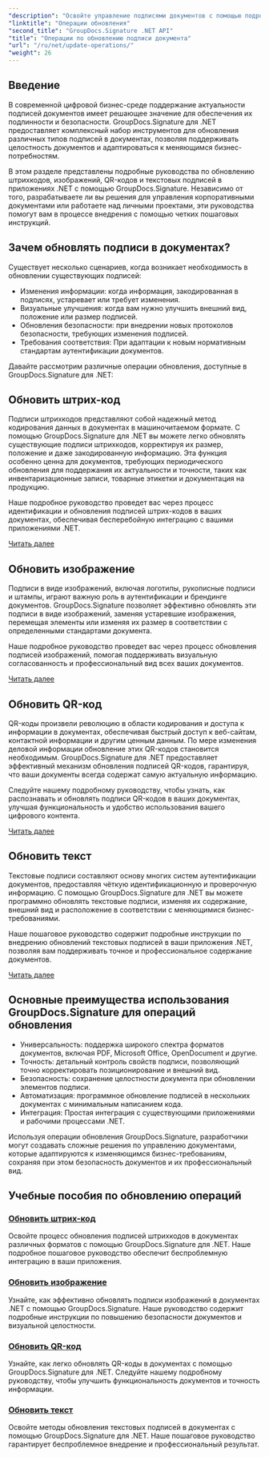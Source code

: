 ```yaml
---
"description": "Освойте управление подписями документов с помощью подробных руководств по обновлению штрихкодов, изображений, QR-кодов и текстовых подписей с помощью GroupDocs.Signature для .NET. С лёгкостью повысьте безопасность и целостность документов."
"linktitle": "Операции обновления"
"second_title": "GroupDocs.Signature .NET API"
"title": "Операции по обновлению подписи документа"
"url": "/ru/net/update-operations/"
"weight": 26
---
```


## Введение

В современной цифровой бизнес-среде поддержание актуальности подписей документов имеет решающее значение для обеспечения их подлинности и безопасности. GroupDocs.Signature для .NET предоставляет комплексный набор инструментов для обновления различных типов подписей в документах, позволяя поддерживать целостность документов и адаптироваться к меняющимся бизнес-потребностям.

В этом разделе представлены подробные руководства по обновлению штрихкодов, изображений, QR-кодов и текстовых подписей в приложениях .NET с помощью GroupDocs.Signature. Независимо от того, разрабатываете ли вы решения для управления корпоративными документами или работаете над личными проектами, эти руководства помогут вам в процессе внедрения с помощью четких пошаговых инструкций.

## Зачем обновлять подписи в документах?

Существует несколько сценариев, когда возникает необходимость в обновлении существующих подписей:

- Изменения информации: когда информация, закодированная в подписях, устаревает или требует изменения.
- Визуальные улучшения: когда вам нужно улучшить внешний вид, положение или размер подписей.
- Обновления безопасности: при внедрении новых протоколов безопасности, требующих изменения подписей.
- Требования соответствия: При адаптации к новым нормативным стандартам аутентификации документов.

Давайте рассмотрим различные операции обновления, доступные в GroupDocs.Signature для .NET:

## Обновить штрих-код
Подписи штрихкодов представляют собой надежный метод кодирования данных в документах в машиночитаемом формате. С помощью GroupDocs.Signature для .NET вы можете легко обновлять существующие подписи штрихкодов, корректируя их размер, положение и даже закодированную информацию. Эта функция особенно ценна для документов, требующих периодического обновления для поддержания их актуальности и точности, таких как инвентаризационные записи, товарные этикетки и документация на продукцию.

Наше подробное руководство проведет вас через процесс идентификации и обновления подписей штрих-кодов в ваших документах, обеспечивая бесперебойную интеграцию с вашими приложениями .NET.

[Читать далее](./update-barcode/)

## Обновить изображение
Подписи в виде изображений, включая логотипы, рукописные подписи и штампы, играют важную роль в аутентификации и брендинге документов. GroupDocs.Signature позволяет эффективно обновлять эти подписи в виде изображений, заменяя устаревшие изображения, перемещая элементы или изменяя их размер в соответствии с определенными стандартами документа.

Наше подробное руководство проведет вас через процесс обновления подписей изображений, помогая поддерживать визуальную согласованность и профессиональный вид всех ваших документов.

[Читать далее](./update-image/)

## Обновить QR-код
QR-коды произвели революцию в области кодирования и доступа к информации в документах, обеспечивая быстрый доступ к веб-сайтам, контактной информации и другим ценным данным. По мере изменения деловой информации обновление этих QR-кодов становится необходимым. GroupDocs.Signature для .NET предоставляет эффективный механизм обновления подписей QR-кодов, гарантируя, что ваши документы всегда содержат самую актуальную информацию.

Следуйте нашему подробному руководству, чтобы узнать, как распознавать и обновлять подписи QR-кодов в ваших документах, улучшая функциональность и удобство использования вашего цифрового контента.

[Читать далее](./update-qr-code/)

## Обновить текст
Текстовые подписи составляют основу многих систем аутентификации документов, предоставляя чёткую идентификационную и проверочную информацию. С помощью GroupDocs.Signature для .NET вы можете программно обновлять текстовые подписи, изменяя их содержание, внешний вид и расположение в соответствии с меняющимися бизнес-требованиями.

Наше пошаговое руководство содержит подробные инструкции по внедрению обновлений текстовых подписей в ваши приложения .NET, позволяя вам поддерживать точное и профессиональное содержание документов.

[Читать далее](./update-text/)

## Основные преимущества использования GroupDocs.Signature для операций обновления

- Универсальность: поддержка широкого спектра форматов документов, включая PDF, Microsoft Office, OpenDocument и другие.
- Точность: детальный контроль свойств подписи, позволяющий точно корректировать позиционирование и внешний вид.
- Безопасность: сохранение целостности документа при обновлении элементов подписи.
- Автоматизация: программное обновление подписей в нескольких документах с минимальным написанием кода.
- Интеграция: Простая интеграция с существующими приложениями и рабочими процессами .NET.

Используя операции обновления GroupDocs.Signature, разработчики могут создавать сложные решения по управлению документами, которые адаптируются к изменяющимся бизнес-требованиям, сохраняя при этом безопасность документов и их профессиональный вид.

## Учебные пособия по обновлению операций
### [Обновить штрих-код](./update-barcode/)
Освойте процесс обновления подписей штрихкодов в документах различных форматов с помощью GroupDocs.Signature для .NET. Наше подробное пошаговое руководство обеспечит беспроблемную интеграцию в ваши приложения.

### [Обновить изображение](./update-image/)
Узнайте, как эффективно обновлять подписи изображений в документах .NET с помощью GroupDocs.Signature. Наше руководство содержит подробные инструкции по повышению безопасности документов и визуальной целостности.

### [Обновить QR-код](./update-qr-code/)
Узнайте, как легко обновлять QR-коды в документах с помощью GroupDocs.Signature для .NET. Следуйте нашему подробному руководству, чтобы улучшить функциональность документов и точность информации.

### [Обновить текст](./update-text/)
Освойте методы обновления текстовых подписей в документах с помощью GroupDocs.Signature для .NET. Наше пошаговое руководство гарантирует беспроблемное внедрение и профессиональный результат.